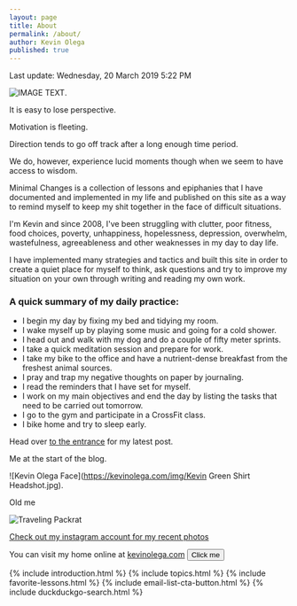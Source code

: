 ```yaml
---
layout: page
title: About
permalink: /about/
author: Kevin Olega
published: true
---
```

Last update: Wednesday, 20 March 2019 5:22 PM

![IMAGE TEXT](https://kevinolega.com/img/Kevin.jpg).

It is easy to lose perspective.

Motivation is fleeting.

Direction tends to go off track after a long enough time period.

We do, however, experience lucid moments though when we seem to have access to wisdom.

Minimal Changes is a collection of lessons and epiphanies that I have documented and implemented in my life and published on this site as a way to remind myself to keep my shit together in the face of difficult situations.

I'm Kevin and since 2008, I've been struggling with clutter, poor fitness, food choices, poverty, unhappiness, hopelessness, depression, overwhelm, wastefulness, agreeableness and other weaknesses in my day to day life.

I have implemented many strategies and tactics and built this site in order to create a quiet place for myself to think, ask questions and try to improve my situation on your own through writing and reading my own work.

### A quick summary of my daily practice:

- I begin my day by fixing my bed and tidying my room.
- I wake myself up by playing some music and going for a cold shower.
- I head out and walk with my dog and do a couple of fifty meter sprints.
- I take a quick meditation session and prepare for work.
- I take my bike to the office and have a nutrient-dense breakfast from the freshest animal sources.
- I pray and trap my negative thoughts on paper by journaling.
- I read the reminders that I have set for myself.
- I work on my main objectives and end the day by listing the tasks that need to be carried out tomorrow.
- I go to the gym and participate in a CrossFit class.
- I bike home and try to sleep early.

Head over [to the entrance](http://minimalchanges.com) for my latest post.

Me at the start of the blog.

![Kevin Olega Face](https://kevinolega.com/img/Kevin Green Shirt Headshot.jpg).


Old me

![Traveling Packrat](http://farm5.static.flickr.com/4125/5053684332_03598716ae.jpg) 

[Check out my instagram account for my recent photos](https://www.instagram.com/kevinolega/)

You can visit my home online at [kevinolega.com](http://kevinolega.com)
<button name="button" onclick="http://www.google.com">Click me</button>

{% include introduction.html %}
{% include topics.html %}
{% include favorite-lessons.html %}
{% include email-list-cta-button.html %}
{% include duckduckgo-search.html %}
